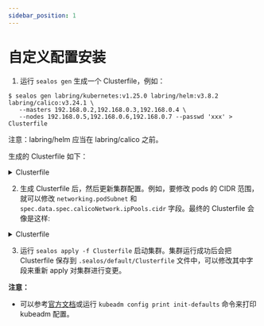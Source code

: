 ```yaml
---
sidebar_position: 1
---
```


# 自定义配置安装

1. 运行 `sealos gen` 生成一个 Clusterfile，例如：

```shell
$ sealos gen labring/kubernetes:v1.25.0 labring/helm:v3.8.2 labring/calico:v3.24.1 \
   --masters 192.168.0.2,192.168.0.3,192.168.0.4 \
   --nodes 192.168.0.5,192.168.0.6,192.168.0.7 --passwd 'xxx' > Clusterfile
```

注意：labring/helm 应当在 labring/calico 之前。

生成的 Clusterfile 如下：

<details>
<summary>Clusterfile</summary>

```yaml
apiVersion: apps.sealos.io/v1beta1
kind: Cluster
metadata:
  creationTimestamp: null
  name: default
spec:
  hosts:
  - ips:
    - 192.168.0.2:22
    - 192.168.0.3:22
    - 192.168.0.4:22
    roles:
    - master
    - amd64
  - ips:
    - 192.168.0.5:22
    - 192.168.0.6:22
    - 192.168.0.7:22
    roles:
    - node
    - amd64
  image:
  - labring/kubernetes:v1.24.0
  - labring/helm:v3.8.2
  - labring/calico:v3.24.1
  ssh:
    passwd: xxx
    pk: /root/.ssh/id_rsa
    port: 22
    user: root
status: {}
```

</details>

2. 生成 Clusterfile 后，然后更新集群配置。例如，要修改 pods 的 CIDR 范围，就可以修改 `networking.podSubnet` 和 `spec.data.spec.calicoNetwork.ipPools.cidr` 字段。最终的 Clusterfile 会像是这样:

<details>
<summary>Clusterfile</summary>

```yaml
apiVersion: apps.sealos.io/v1beta1
kind: Cluster
metadata:
  creationTimestamp: null
  name: default
spec:
  hosts:
    - ips:
        - 192.168.0.2:22
        - 192.168.0.3:22
        - 192.168.0.4:22
      roles:
        - master
        - amd64
    - ips:
        - 192.168.0.5:22
        - 192.168.0.6:22
        - 192.168.0.7:22
      roles:
        - node
        - amd64
  image:
    - labring/kubernetes:v1.25.0
    - labring/helm:v3.8.2
    - labring/calico:v3.24.1
  ssh:
    passwd: xxx
    pk: /root/.ssh/id_rsa
    port: 22
    user: root
status: {}
---
apiVersion: kubeadm.k8s.io/v1beta2
kind: ClusterConfiguration
networking:
  podSubnet: 10.160.0.0/12
---
apiVersion: apps.sealos.io/v1beta1
kind: Config
metadata:
  name: calico
spec:
  path: charts/calico/values.yaml
  strategy: merge
  data: |
    installation:
      enabled: true
      kubernetesProvider: ""
      calicoNetwork:
        ipPools:
        - blockSize: 26
          cidr: 10.160.0.0/12
          encapsulation: IPIP
          natOutgoing: Enabled
          nodeSelector: all()
        nodeAddressAutodetectionV4:
          interface: "eth.*|en.*"
```

</details>

3. 运行 `sealos apply -f Clusterfile` 启动集群。集群运行成功后会把 Clusterfile 保存到 `.sealos/default/Clusterfile` 文件中，可以修改其中字段来重新 apply 对集群进行变更。

**注意：**

- 可以参考[官方文档](https://kubernetes.io/docs/reference/setup-tools/kubeadm/kubeadm-config/)或运行 `kubeadm config print init-defaults` 命令来打印 kubeadm 配置。
